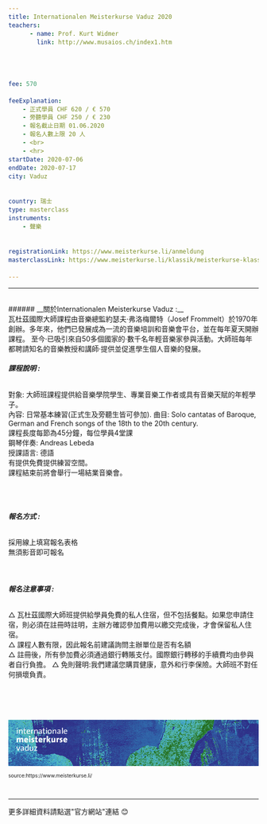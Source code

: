 ```yaml
---
title: Internationalen Meisterkurse Vaduz 2020
teachers:
      - name: Prof. Kurt Widmer
        link: http://www.musaios.ch/index1.htm




fee: 570

feeExplanation: 
    - 正式學員 CHF 620 / € 570
    - 旁聽學員 CHF 250 / € 230
    - 報名截止日期 01.06.2020
    - 報名人數上限 20 人
    - <br>
    - <hr>
startDate: 2020-07-06
endDate: 2020-07-17
city: Vaduz
      

country: 瑞士
type: masterclass
instruments:
    - 聲樂
    

registrationLink: https://www.meisterkurse.li/anmeldung
masterclassLink: https://www.meisterkurse.li/klassik/meisterkurse-klassik
    
---
```

<hr>
<br>
###### __關於Internationalen Meisterkurse Vaduz :__<br>  
瓦杜茲國際大師課程由音樂總監約瑟夫·弗洛梅爾特（Josef Frommelt）於1970年創辦。多年來，他們已發展成為一流的音樂培訓和音樂會平台，並在每年夏天開辦課程。
至今·已吸引來自50多個國家的·數千名年輕音樂家參與活動。大師班每年都聘請知名的音樂教授和講師·提供並促進學生個人音樂的發展。

<br> 


###### __課程說明 :__<br>  
對象: 大師班課程提供給音樂學院學生、專業音樂工作者或具有音樂天賦的年輕學子。<br>
內容: 日常基本練習(正式生及旁聽生皆可參加). 
曲目: Solo cantatas of Baroque, German and French songs of the 18th to the 20th century.<br>
課程長度每節為45分鐘，每位學員4堂課<br>
鋼琴伴奏: Andreas Lebeda<br>
授課語言: 德語<br>
有提供免費提供練習空間。<br>
課程結束前將會舉行一場結業音樂會。<br>
<br>

<br>

###### __報名方式 :__<br> 

採用線上填寫報名表格<br>
無須影音即可報名<br>
<br>
<br>
###### __報名注意事項 :__<br>
△ 瓦杜茲國際大師班提供給學員免費的私人住宿，但不包括餐點。如果您申請住宿，則必須在註冊時註明，主辦方確認參加費用以繳交完成後，才會保留私人住宿。<br>
△ 課程人數有限，因此報名前建議詢問主辦單位是否有名額<br>
△ 註冊後，所有參加費必須通過銀行轉賬支付。國際銀行轉移的手續費均由參與者自行負擔。
△ 免則聲明:我們建議您購買健康，意外和行李保險。大師班不對任何損壞負責。
<br>
<br>
<br>
<br>
<br>

<img src="/assets/img/Vaduz-Meisterkurs.png" class="img-fluid" alt="...">
<P style="font-size: 10px">source:https://www.meisterkurse.li/</P>


<br>
<hr>
更多詳細資料請點選"官方網站"連結 😊
